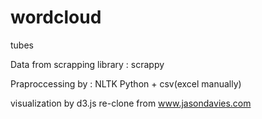 # wordcloud
tubes

Data from scrapping library : scrappy

Praproccessing by : NLTK Python + csv(excel manually)

visualization by d3.js
re-clone from www.jasondavies.com  
